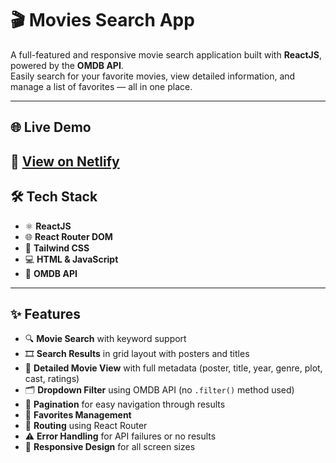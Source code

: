 # 🎬 Movies Search App

A full-featured and responsive movie search application built with **ReactJS**, powered by the **OMDB API**.  
Easily search for your favorite movies, view detailed information, and manage a list of favorites — all in one place.

---

## 🌐 Live Demo

🔗 [View on Netlify](https://6800dace73e4ae7ad663e175--singular-stardust-6171c2.netlify.app/)  
---

## 🛠️ Tech Stack

- ⚛️ **ReactJS**
- 🌐 **React Router DOM**
- 🎨 **Tailwind CSS**
- 💻 **HTML & JavaScript**
- 📡 **OMDB API**

---

## ✨ Features

- 🔍 **Movie Search** with keyword support
- 🎞️ **Search Results** in grid layout with posters and titles
- 📃 **Detailed Movie View** with full metadata (poster, title, year, genre, plot, cast, ratings)
- 🗂️ **Dropdown Filter** using OMDB API (no `.filter()` method used)
- 📑 **Pagination** for easy navigation through results
- 💖 **Favorites Management**
- 🧭 **Routing** using React Router
- ⚠️ **Error Handling** for API failures or no results
- 📱 **Responsive Design** for all screen sizes
